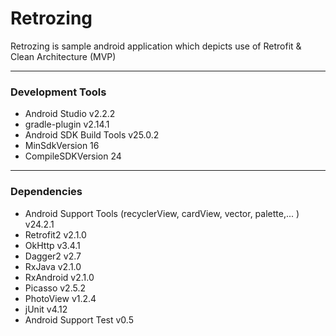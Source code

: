 # Retrozing
Retrozing is sample android application which depicts use of Retrofit &amp; Clean Architecture (MVP)

--------------------
### Development Tools ###

* Android Studio v2.2.2
* gradle-plugin v2.14.1
* Android SDK Build Tools v25.0.2
* MinSdkVersion 16
* CompileSDKVersion 24

--------------------
### Dependencies ###

* Android Support Tools (recyclerView, cardView, vector, palette,... ) v24.2.1
* Retrofit2 v2.1.0
* OkHttp v3.4.1
* Dagger2 v2.7
* RxJava v2.1.0
* RxAndroid v2.1.0
* Picasso v2.5.2
* PhotoView v1.2.4
* jUnit v4.12
* Android Support Test v0.5
